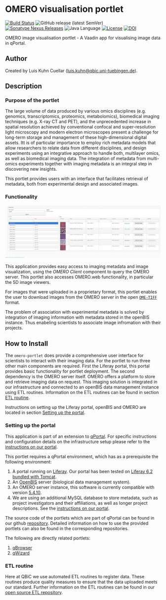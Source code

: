 # OMERO visualisation portlet

[![Build Status](https://travis-ci.com/qbicsoftware/omero-portlet.svg?branch=master)](https://travis-ci.com/qbicsoftware/omero-portlet)
![GitHub release (latest SemVer)](https://img.shields.io/github/v/release/qbicsoftware/omero-portlet)
[![Sonatype Nexus Releases](https://img.shields.io/nexus/r/life.qbic/omero-portlet?nexusVersion=3&server=https%3A%2F%2Fqbic-repo.qbic.uni-tuebingen.de%2F)](https://qbic-repo.qbic.uni-tuebingen.de/service/rest/repository/browse/maven-releases/life/qbic/omero-portlet/)
![Java Language](https://img.shields.io/badge/language-java-blue.svg)
[![License](https://img.shields.io/github/license/qbicsoftware/omero-portlet
)](https://travis-ci.com/qbicsoftware/omero-portlet)
[![DOI](https://zenodo.org/badge/DOI/10.5281/zenodo.4068252.svg)](https://doi.org/10.5281/zenodo.4068252)

OMERO image visualisation portlet - A Vaadin app for visualising image data in qPortal.

## Author

Created by Luis Kuhn Cuellar (luis.kuhn@qbic.uni-tuebingen.de).

## Description

### Purpose of the portlet

The large volume of data produced by various omics disciplines (e.g. genomics, transcriptomics, proteomics, metabolomics), biomedical imaging techniques (e.g. X-ray CT and PET), and the unprecedented increase in spatial resolution achieved by conventional confocal and super-resolution light microscopy and modern electron microscopes present a challenge for long-term storage and management of these high-dimensional digital assets. Itt is of particular importance to employ rich metadata models that allow researchers to relate data from different disciplines, and design experiments using an integrative approach to handle both, multilayer omics, as well as biomedical imaging data. The integration of metadata from multi-omics experiments together with imaging metadata is an integral step in discovering new insights. 

This portlet provides users with an interface that facilitates retrieval of metadata, both from experimental design and associated images.



### Functionality

<img src="screenshot-1.1.0.png" alt="user interface of 1.1.0" style="zoom:80%;" />

This application provides easy access to imaging metadata and image visualization, using the *OMERO Client* component to query the OMERO server. This portlet also accesses OMERO.web functionality, in particular the 5D image viewers. 

For images that were uploaded in a proprietary format, this portlet enables the user to download images from the OMERO server  in the open [`OME-TIFF`](https://github.com/ome/ome-model/blob/master/docs/sphinx/ome-tiff/index.rst) format.

The problem of association with experimental metadata is solved by integration of imaging information with metadata stored in the openBIS instance. Thus enabeling scientists to associate image infromation with their projects.



## How to Install

The `omero-portlet` does provide a comprehensive user interface for scientists to interact with their imaging data. For the portlet to run three other main components are required. First the Liferay portal, this portal provides basic functionality for portlet deployment. The second dependency is the OMERO server itself. OMERO offers a platform to store and retrieve imaging data on request. This imaging solution is integrated in our infrastructure and connected to an openBIS data management instance using ETL routines. Information on the ETL routines can be found in section [ETL routine](#etl-routine). 

Instructions on setting up the Liferay portal, openBIS and OMERO are located in section [Setting up the portal](#setting-up-the-portal).

### Setting up the portal

This application is part of an extension to [qPortal](https://journals.plos.org/plosone/article?id=10.1371/journal.pone.0191603). For specific instructions and configuration details on the infrastructure setup please refer to the [instructions on our portal](https://portal.qbic.uni-tuebingen.de/portal/web/qbic/software#instructions).

This portlet requires a qPortal environment, which has as a prerequisite the following environment:

1. A portal running on [Liferay](https://www.liferay.com/de/home). Our portal has been tested on [Liferay 6.2 bundled with Tomcat](http://www.liferay.com/downloads/liferay-portal/available-releases).
2. An [OpenBIS](https://openbis.ch/) server (biological data management system). 
3. An OMERO server instance, this software is currently compatible with version [5.4.10](https://docs.openmicroscopy.org/omero/5.4.10/). 
4. We are using an additional MySQL database to store metadata, such as project investigators and their affiliations, as well as longer project descriptions. See the [instructions on our portal](https://portal.qbic.uni-tuebingen.de/portal/web/qbic/software#instructions).

The source code of the portlets which are part of qPortal can be found in our github [repository](https://github.com/qbicsoftware). Detailed information on how to use the provided portlets can also be found in the corresponding repositories.

The following are directly related portlets:
1. [qBrowser](https://github.com/qbicsoftware/projectwizard)
2. [qWizard](https://github.com/qbicsoftware/qnavigator)

### ETL routine

Here at QBiC we use automated ETL routines to register data. These routines produce quality measures to ensure that the data uploaded meets our standard. Further information on the ETL routines can be found in our [open source ETL repository](https://github.com/qbicsoftware/etl-scripts#etl-openbis-dropboxes). 
